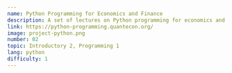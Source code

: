 ```yaml
---
name: Python Programming for Economics and Finance
description: A set of lectures on Python programming for economics and finance.
link: https://python-programming.quantecon.org/
image: project-python.png
number: 02
topic: Introductory 2, Programming 1
lang: python
difficulty: 1
---
```

